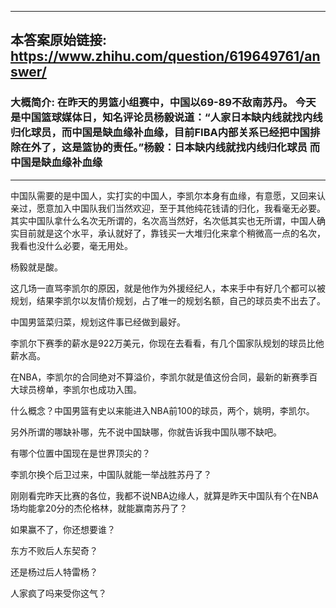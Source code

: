 ----------------------------------------
## 本答案原始链接: https://www.zhihu.com/question/619649761/answer/
### 大概简介: 在昨天的男篮小组赛中，中国以69-89不敌南苏丹。 今天是中国篮球媒体日，知名评论员杨毅说道：“人家日本缺内线就找内线归化球员，而中国是缺血缘补血缘，目前FIBA内部关系已经把中国排除在外了，这是篮协的责任。”杨毅：日本缺内线就找内线归化球员 而中国是缺血缘补血缘
----------------------------------------
中国队需要的是中国人，实打实的中国人，李凯尔本身有血缘，有意愿，又回来认亲过，愿意加入中国队我们当然欢迎，至于其他纯花钱请的归化，我看毫无必要。其实中国队拿什么名次无所谓的，名次高当然好，名次低其实也无所谓，中国人确实目前就是这个水平，承认就好了，靠钱买一大堆归化来拿个稍微高一点的名次，我看也没什么必要，毫无用处。

杨毅就是酸。

这几场一直骂李凯尔的原因，就是他作为外援经纪人，本来手中有好几个都可以被规划，结果李凯尔以友情价规划，占了唯一的规划名额，自己的球员卖不出去了。

中国男篮菜归菜，规划这件事已经做到最好。

李凯尔下赛季的薪水是922万美元，你现在去看看，有几个国家队规划的球员比他薪水高。

在NBA，李凯尔的合同绝对不算溢价，李凯尔就是值这份合同，最新的新赛季百大球员榜单，李凯尔也成功入围。

什么概念？中国男篮有史以来能进入NBA前100的球员，两个，姚明，李凯尔。

另外所谓的哪缺补哪，先不说中国缺哪，你就告诉我中国队哪不缺吧。

有哪个位置中国现在是世界顶尖的？

李凯尔换个后卫过来，中国队就能一举战胜苏丹了？

刚刚看完昨天比赛的各位，我都不说NBA边缘人，就算是昨天中国队有个在NBA场均能拿20分的杰伦格林，就能赢南苏丹了？

如果赢不了，你还想要谁？

东方不败后人东契奇？

还是杨过后人特雷杨？

人家疯了吗来受你这气？